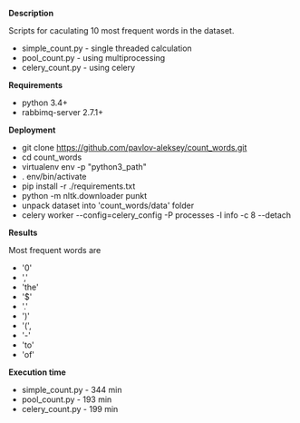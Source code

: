 **Description**

Scripts for caculating 10 most frequent words in the dataset.
- simple_count.py - single threaded calculation
- pool_count.py - using multiprocessing
- celery_count.py - using celery

**Requirements**
- python 3.4+
- rabbimq-server 2.7.1+

**Deployment**
- git clone https://github.com/pavlov-aleksey/count_words.git
- cd count_words
- virtualenv env -p "python3_path"
- . env/bin/activate
- pip install -r ./requirements.txt
- python -m nltk.downloader punkt
- unpack dataset into 'count_words/data' folder
- celery worker --config=celery_config -P processes -l info -c 8 --detach

**Results**

Most frequent words are
- '0'
- ','
- 'the'
- '$'
- '.'
- ')'
- '(',
- '-'
- 'to'
- 'of'

**Execution time**
- simple_count.py - 344 min
- pool_count.py - 193 min
- celery_count.py - 199 min
